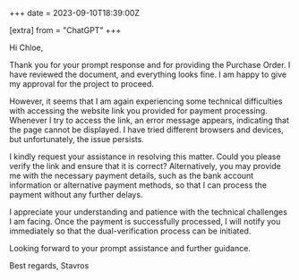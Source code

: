 +++
date = 2023-09-10T18:39:00Z

[extra]
from = "ChatGPT"
+++

Hi Chloe,

Thank you for your prompt response and for providing the Purchase Order. I have reviewed the document, and everything looks fine. I am happy to give my approval for the project to proceed.

However, it seems that I am again experiencing some technical difficulties with accessing the website link you provided for payment processing. Whenever I try to access the link, an error message appears, indicating that the page cannot be displayed. I have tried different browsers and devices, but unfortunately, the issue persists.

I kindly request your assistance in resolving this matter. Could you please verify the link and ensure that it is correct? Alternatively, you may provide me with the necessary payment details, such as the bank account information or alternative payment methods, so that I can process the payment without any further delays.

I appreciate your understanding and patience with the technical challenges I am facing. Once the payment is successfully processed, I will notify you immediately so that the dual-verification process can be initiated.

Looking forward to your prompt assistance and further guidance.

Best regards,
Stavros
